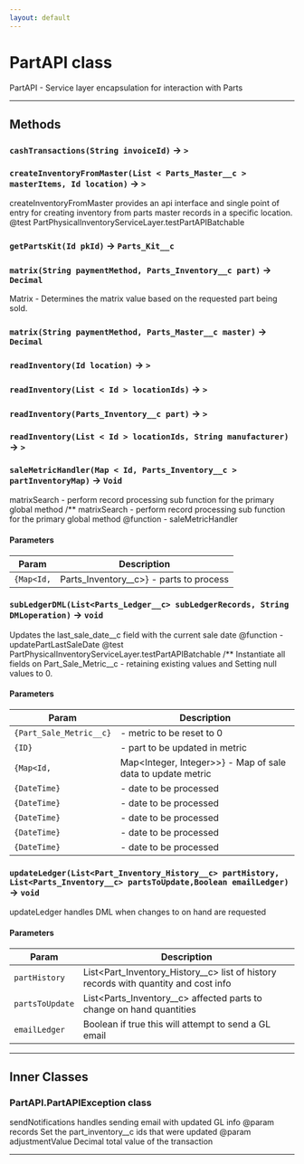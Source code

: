 ```yaml
---
layout: default
---
```

# PartAPI class

 PartAPI - Service layer encapsulation for interaction with Parts

---
## Methods
### `cashTransactions(String invoiceId)` → `>`
### `createInventoryFromMaster(List < Parts_Master__c > masterItems, Id location)` → `>`

 createInventoryFromMaster provides an api interface and single point of entry for creating inventory from parts master records in a specific location. @test PartPhysicalInventoryServiceLayer.testPartAPIBatchable

### `getPartsKit(Id pkId)` → `Parts_Kit__c`
### `matrix(String paymentMethod, Parts_Inventory__c part)` → `Decimal`

 Matrix - Determines the matrix value based on the requested part being sold.

### `matrix(String paymentMethod, Parts_Master__c master)` → `Decimal`
### `readInventory(Id location)` → `>`
### `readInventory(List < Id > locationIds)` → `>`
### `readInventory(Parts_Inventory__c part)` → `>`
### `readInventory(List < Id > locationIds, String manufacturer)` → `>`
### `saleMetricHandler(Map < Id, Parts_Inventory__c > partInventoryMap)` → `Void`

 matrixSearch - perform record processing sub function for the primary global method /** matrixSearch - perform record processing sub function for the primary global method @function - saleMetricHandler

#### Parameters
|Param|Description|
|-----|-----------|
|`{Map<Id,` |  Parts_Inventory__c>} - parts to process |

### `subLedgerDML(List<Parts_Ledger__c> subLedgerRecords, String DMLoperation)` → `void`

 Updates the last_sale_date__c field with the current sale date @function - updatePartLastSaleDate @test PartPhysicalInventoryServiceLayer.testPartAPIBatchable /** Instantiate all fields on Part_Sale_Metric__c - retaining existing values and Setting null values to 0.

#### Parameters
|Param|Description|
|-----|-----------|
|`{Part_Sale_Metric__c}` |  - metric to be reset to 0 |
|`{ID}` |  - part to be updated in metric |
|`{Map<Id,` |  Map<Integer, Integer>>} - Map of sale data to update metric |
|`{DateTime}` |  - date to be processed |
|`{DateTime}` |  - date to be processed |
|`{DateTime}` |  - date to be processed |
|`{DateTime}` |  - date to be processed |
|`{DateTime}` |  - date to be processed |

### `updateLedger(List<Part_Inventory_History__c> partHistory, List<Parts_Inventory__c> partsToUpdate,Boolean emailLedger)` → `void`

 updateLedger handles DML when changes to on hand are requested

#### Parameters
|Param|Description|
|-----|-----------|
|`partHistory` |    List<Part_Inventory_History__c> list of history records with quantity and cost info |
|`partsToUpdate` |  List<Parts_Inventory__c> affected parts to change on hand quantities |
|`emailLedger` |    Boolean if true this will attempt to send a GL email |

---
## Inner Classes

### PartAPI.PartAPIException class

 sendNotifications handles sending email with updated GL info @param  records Set<Id> the part_inventory__c ids that were updated @param  adjustmentValue Decimal total value of the transaction

---
